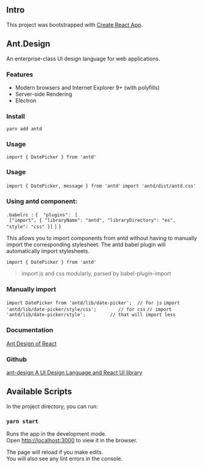 

## Intro

This project was bootstrapped with [Create React App](https://github.com/facebook/create-react-app).

## Ant.Design
An enterprise-class UI design language for web applications.

### Features

- Modern browsers and Internet Explorer 9+ (with polyfills)
- Server-side Rendering
- Electron

### Install

```yarn add antd```

### Usage

```import { DatePicker } from 'antd'```


### Usage

```import { DatePicker, message } from 'antd'```
```import 'antd/dist/antd.css'```

### Using antd component:

```.babelrc :```
       ``` {  "plugins": ```
       ``` [```    
           ``` ["import", { "libraryName": "antd", "libraryDirectory": "es", "style": "css" }]```
       ```]```
    ```} ```

This allows you to import components from antd without having to manually import 
the corresponding stylesheet. The antd babel plugin will automatically import stylesheets.

```import { DatePicker } from 'antd'```

>import js and css modularly, parsed by babel-plugin-import

### Manually import

```import DatePicker from 'antd/lib/date-picker';  // for js```
```import 'antd/lib/date-picker/style/css';        // for css```
```// import 'antd/lib/date-picker/style';         // that will import less```



### Documentation
[Ant Design of React](https://2x.ant.design/docs/react/introduce)

### Github
[ ant-design A UI Design Language and React UI library ](https://github.com/ant-design/ant-design)

## Available Scripts

In the project directory, you can run:

### `yarn start`

Runs the app in the development mode.<br />
Open [http://localhost:3000](http://localhost:3000) to view it in the browser.

The page will reload if you make edits.<br />
You will also see any lint errors in the console.
